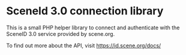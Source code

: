 # SceneId 3.0 connection library

This is a small PHP helper library to connect and authenticate with the SceneID 3.0 service provided by scene.org.

To find out more about the API, visit https://id.scene.org/docs/